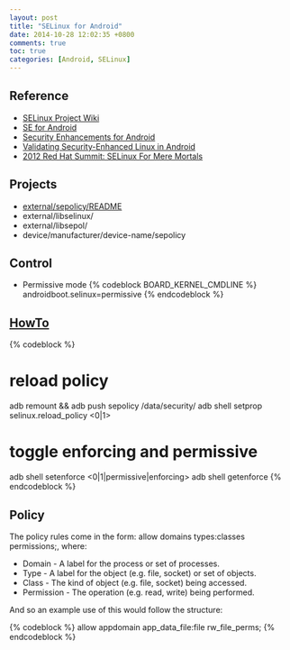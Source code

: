 ```yaml
---
layout: post
title: "SELinux for Android"
date: 2014-10-28 12:02:35 +0800
comments: true
toc: true
categories: [Android, SELinux] 
---
```


## Reference

* [SELinux Project Wiki](http://selinuxproject.org/page/Main_Page)
* [SE for Android](http://selinuxproject.org/page/NB_SEforAndroid_1)
* [Security Enhancements for Android](http://seandroid.bitbucket.org/)
* [Validating Security-Enhanced Linux in Android](http://source.android.com/devices/tech/security/se-linux.html)
* [2012 Red Hat Summit: SELinux For Mere Mortals](http://www.youtube.com/watch?v=MxjenQ31b70)

## Projects

* [external/sepolicy/README](https://android.googlesource.com/platform/external/sepolicy/+/master/README)
* external/libselinux/
* external/libsepol/
* device/manufacturer/device-name/sepolicy

## Control

* Permissive mode
{% codeblock BOARD_KERNEL_CMDLINE %}
androidboot.selinux=permissive
{% endcodeblock %}

## [HowTo](http://securityblog.org/2013/06/28/se-for-android-gs4-howto-and-exploit-demo/)

{% codeblock %}
# reload policy
adb remount && adb push sepolicy /data/security/
adb shell setprop selinux.reload_policy <0|1>
# toggle enforcing and permissive
adb shell setenforce <0|1|permissive|enforcing>
adb shell getenforce
{% endcodeblock %}

## Policy

The policy rules come in the form: allow domains types:classes permissions;, where:

* Domain - A label for the process or set of processes.
* Type - A label for the object (e.g. file, socket) or set of objects.
* Class - The kind of object (e.g. file, socket) being accessed.
* Permission - The operation (e.g. read, write) being performed.

And so an example use of this would follow the structure:

{% codeblock %}
allow appdomain app_data_file:file rw_file_perms;
{% endcodeblock %}


